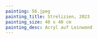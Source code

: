 ```yaml
---
painting: 56.jpeg
painting_title: Strelizien, 2023
painting_size: 40 x 40 cm
painting_desc: Acryl auf Leinwand
---
```

